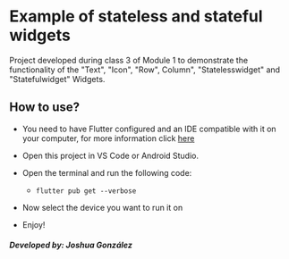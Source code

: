 # Example of stateless and stateful widgets

Project developed during class 3 of Module 1 to demonstrate the functionality of the "Text", "Icon", "Row", Column", "Statelesswidget" and "Statefulwidget" Widgets.

## How to use?

- You need to have Flutter configured and an IDE compatible with it on your computer, for more information click [here](https://docs.flutter.dev)

- Open this project in VS Code or Android Studio.

- Open the terminal and run the following code:

    - `flutter pub get --verbose`

- Now select the device you want to run it on

- Enjoy!

##### Developed by: Joshua González
